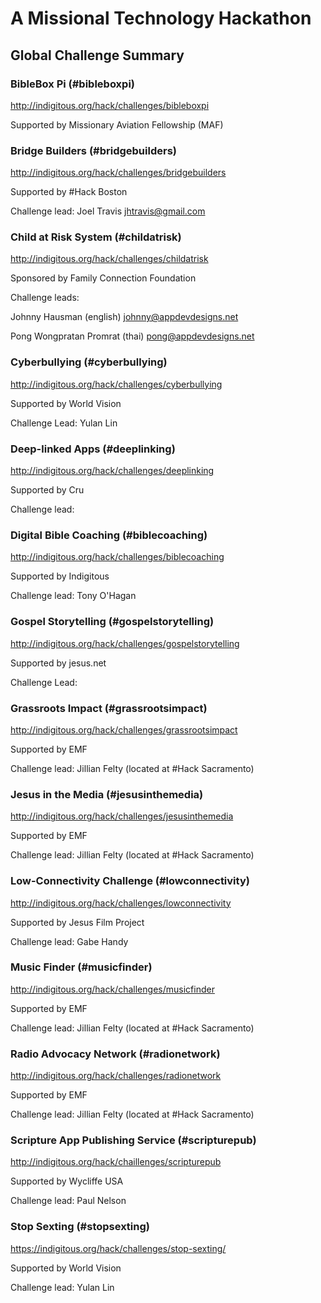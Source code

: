 
# A Missional Technology Hackathon 

## Global Challenge Summary


### BibleBox Pi (#bibleboxpi)

http://indigitous.org/hack/challenges/bibleboxpi

Supported by Missionary Aviation Fellowship (MAF) 


### Bridge Builders (#bridgebuilders) 

http://indigitous.org/hack/challenges/bridgebuilders

Supported by #Hack Boston

Challenge lead: Joel Travis jhtravis@gmail.com


### Child at Risk System (#childatrisk) 

http://indigitous.org/hack/challenges/childatrisk

Sponsored by Family Connection Foundation

Challenge leads: 

Johnny Hausman (english) johnny@appdevdesigns.net 

Pong Wongpratan Promrat (thai) pong@appdevdesigns.net 


### Cyberbullying (#cyberbullying) 

http://indigitous.org/hack/challenges/cyberbullying

Supported by World Vision 

Challenge Lead: Yulan Lin


### Deep-linked Apps (#deeplinking)

http://indigitous.org/hack/challenges/deeplinking

Supported by Cru

Challenge lead: 


### Digital Bible Coaching (#biblecoaching)

http://indigitous.org/hack/challenges/biblecoaching

Supported by Indigitous

Challenge lead: Tony O'Hagan


### Gospel Storytelling (#gospelstorytelling) 

http://indigitous.org/hack/challenges/gospelstorytelling

Supported by jesus.net

Challenge Lead:


### Grassroots Impact (#grassrootsimpact)

http://indigitous.org/hack/challenges/grassrootsimpact

Supported by EMF 

Challenge lead: Jillian Felty (located at #Hack Sacramento)


### Jesus in the Media (#jesusinthemedia) 

http://indigitous.org/hack/challenges/jesusinthemedia

Supported by EMF 

Challenge lead: Jillian Felty (located at #Hack Sacramento)


### Low-Connectivity Challenge (#lowconnectivity)

http://indigitous.org/hack/challenges/lowconnectivity

Supported by Jesus Film Project

Challenge lead: Gabe Handy


### Music Finder (#musicfinder) 

http://indigitous.org/hack/challenges/musicfinder

Supported by EMF 

Challenge lead: Jillian Felty (located at #Hack Sacramento)

### Radio Advocacy Network (#radionetwork) 

http://indigitous.org/hack/challenges/radionetwork

Supported by EMF 

Challenge lead: Jillian Felty (located at #Hack Sacramento)


### Scripture App Publishing Service (#scripturepub)

http://indigitous.org/hack/chaillenges/scripturepub

Supported by Wycliffe USA

Challenge lead: Paul Nelson


### Stop Sexting (#stopsexting) 

https://indigitous.org/hack/challenges/stop-sexting/

Supported by World Vision 

Challenge lead: Yulan Lin
